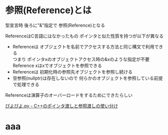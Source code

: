 # 参照(Reference)とは

型宣言時 後ろに"&"指定で 参照(Reference)となる  

ReferenceはC言語にはなかったもの ポインタと似た性質を持つが以下が異なる  

- Referenceは オブジェクトを名前でアクセスする方法と同じ構文で利用できる  
  つまり ポインタxのオブジェクトアクセス時の&xのような指定が不要  
  Reference xはxでオブジェクトを参照できる  
- Referenceは 初期化時の参照先オブジェクトを参照し続ける  
- 空参照(nullptr)は存在しないので 何らかのオブジェクトを参照している前提で処理できる  

Referenceは演算子のオーバーロードをするためにできたらしい  

[ぴよぴよ.py - C++のポインタ渡しと参照渡しの使い分け](http://cocodrips.hateblo.jp/entry/2015/12/08/221722)



# aaa



